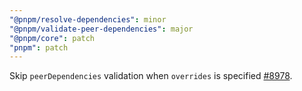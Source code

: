 ```yaml
---
"@pnpm/resolve-dependencies": minor
"@pnpm/validate-peer-dependencies": major
"@pnpm/core": patch
"pnpm": patch
---
```


Skip `peerDependencies` validation when `overrides` is specified [#8978](https://github.com/pnpm/pnpm/issues/8978).
